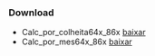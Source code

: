 ### Download

*   Calc_por_colheita64x_86x [baixar](https://github.com/willy384/StardewValley-Investiment/releases/download/StardewValley/calc_por_colheita.exe)
*   Calc_por_mes64x_86x [baixar](https://github.com/willy384/StardewValley-Investiment/releases/download/StardewValley/calc_por_mes.exe)

